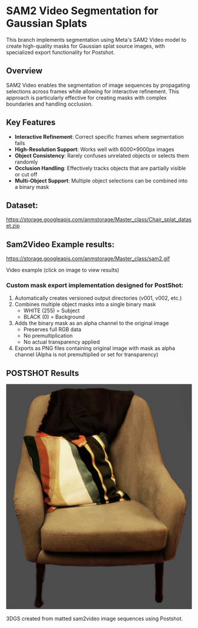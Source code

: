 # SAM2 Video Segmentation for Gaussian Splats

This branch implements segmentation using Meta's SAM2 Video model to create high-quality masks for Gaussian splat source images, with specialized export functionality for Postshot.

## Overview

SAM2 Video enables the segmentation of image sequences by propagating selections across frames while allowing for interactive refinement. This approach is particularly effective for creating masks with complex boundaries and handling occlusion.

## Key Features

- **Interactive Refinement**: Correct specific frames where segmentation fails
- **High-Resolution Support**: Works well with 6000×9000px images
- **Object Consistency**: Rarely confuses unrelated objects or selects them randomly
- **Occlusion Handling**: Effectively tracks objects that are partially visible or cut off
- **Multi-Object Support**: Multiple object selections can be combined into a binary mask
  
## Dataset:
https://storage.googleapis.com/anmstorage/Master_class/Chair_splat_dataset.zip

## Sam2Video Example results:
https://storage.googleapis.com/anmstorage/Master_class/sam2.gif

Video example (click on image to view results)

### Custom mask export implementation designed for PostShot:

1. Automatically creates versioned output directories (v001, v002, etc.)
2. Combines multiple object masks into a single binary mask
   - WHITE (255) = Subject
   - BLACK (0) = Background
3. Adds the binary mask as an alpha channel to the original image
   - Preserves full RGB data
   - No premultiplication
   - No actual transparency applied
4. Exports as PNG files containing original image with mask as alpha channel
   (Alpha is not premultiplied or set for transparency)

  ## POSTSHOT Results 

  ![3D Gaussian Splatting Chair Rendering](PostShot_3DGS_results/chair_3DGS.png)
  
3DGS created from matted sam2video image sequences using Postshot. 
